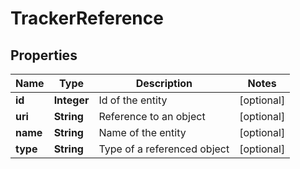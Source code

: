 

# TrackerReference

## Properties

Name | Type | Description | Notes
------------ | ------------- | ------------- | -------------
**id** | **Integer** | Id of the entity |  [optional]
**uri** | **String** | Reference to an object |  [optional]
**name** | **String** | Name of the entity |  [optional]
**type** | **String** | Type of a referenced object |  [optional]



